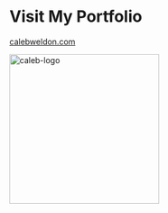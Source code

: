 # Visit My Portfolio

[calebweldon.com](https://calebweldon.com)

<img width="265" alt="caleb-logo" src="https://github.com/user-attachments/assets/65f207ae-124d-439a-ad4f-e0856be0721b">
